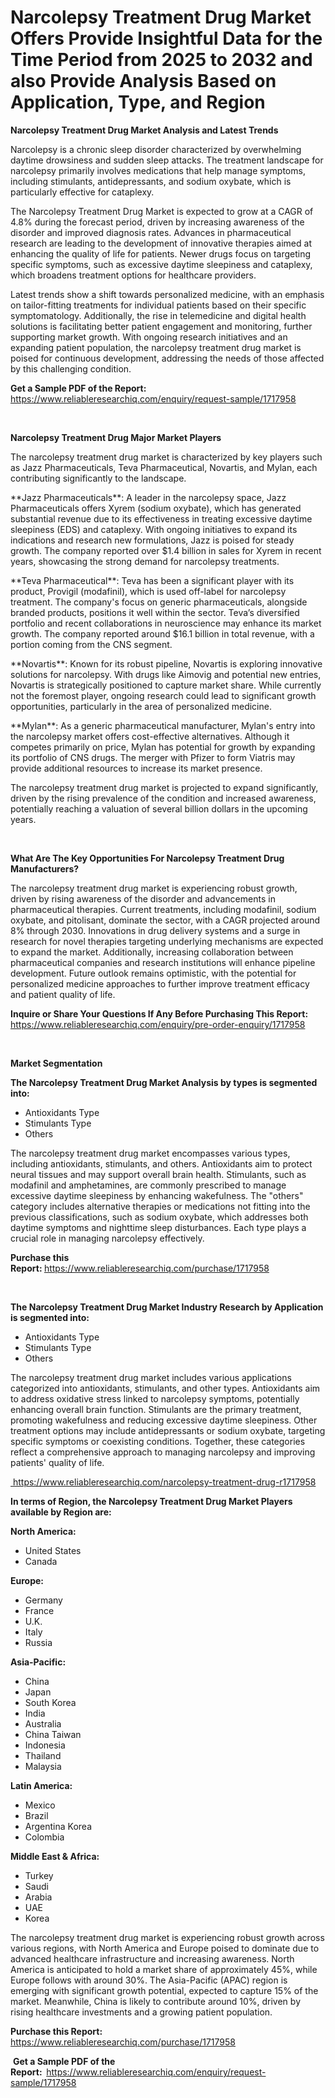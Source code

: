 <p><h1>Narcolepsy Treatment Drug Market Offers Provide Insightful Data for the Time Period from 2025 to 2032 and also Provide Analysis Based on Application, Type, and Region</h1></p><p><strong>Narcolepsy Treatment Drug Market Analysis and Latest Trends</strong></p>
<p><p>Narcolepsy is a chronic sleep disorder characterized by overwhelming daytime drowsiness and sudden sleep attacks. The treatment landscape for narcolepsy primarily involves medications that help manage symptoms, including stimulants, antidepressants, and sodium oxybate, which is particularly effective for cataplexy.</p><p>The Narcolepsy Treatment Drug Market is expected to grow at a CAGR of 4.8% during the forecast period, driven by increasing awareness of the disorder and improved diagnosis rates. Advances in pharmaceutical research are leading to the development of innovative therapies aimed at enhancing the quality of life for patients. Newer drugs focus on targeting specific symptoms, such as excessive daytime sleepiness and cataplexy, which broadens treatment options for healthcare providers.</p><p>Latest trends show a shift towards personalized medicine, with an emphasis on tailor-fitting treatments for individual patients based on their specific symptomatology. Additionally, the rise in telemedicine and digital health solutions is facilitating better patient engagement and monitoring, further supporting market growth. With ongoing research initiatives and an expanding patient population, the narcolepsy treatment drug market is poised for continuous development, addressing the needs of those affected by this challenging condition.</p></p>
<p><strong>Get a Sample PDF of the Report:&nbsp;</strong> <a href="https://www.reliableresearchiq.com/enquiry/request-sample/1717958?utm_campaign=2783&utm_medium=2&utm_source=Github&utm_content=ia&utm_term=12042025&utm_id=narcolepsy-treatment-drug">https://www.reliableresearchiq.com/enquiry/request-sample/1717958</a></p>
<p>&nbsp;</p>
<p><strong>Narcolepsy Treatment Drug Major Market Players</strong></p>
<p><p>The narcolepsy treatment drug market is characterized by key players such as Jazz Pharmaceuticals, Teva Pharmaceutical, Novartis, and Mylan, each contributing significantly to the landscape.</p><p>**Jazz Pharmaceuticals**: A leader in the narcolepsy space, Jazz Pharmaceuticals offers Xyrem (sodium oxybate), which has generated substantial revenue due to its effectiveness in treating excessive daytime sleepiness (EDS) and cataplexy. With ongoing initiatives to expand its indications and research new formulations, Jazz is poised for steady growth. The company reported over $1.4 billion in sales for Xyrem in recent years, showcasing the strong demand for narcolepsy treatments.</p><p>**Teva Pharmaceutical**: Teva has been a significant player with its product, Provigil (modafinil), which is used off-label for narcolepsy treatment. The company's focus on generic pharmaceuticals, alongside branded products, positions it well within the sector. Teva’s diversified portfolio and recent collaborations in neuroscience may enhance its market growth. The company reported around $16.1 billion in total revenue, with a portion coming from the CNS segment.</p><p>**Novartis**: Known for its robust pipeline, Novartis is exploring innovative solutions for narcolepsy. With drugs like Aimovig and potential new entries, Novartis is strategically positioned to capture market share. While currently not the foremost player, ongoing research could lead to significant growth opportunities, particularly in the area of personalized medicine.</p><p>**Mylan**: As a generic pharmaceutical manufacturer, Mylan's entry into the narcolepsy market offers cost-effective alternatives. Although it competes primarily on price, Mylan has potential for growth by expanding its portfolio of CNS drugs. The merger with Pfizer to form Viatris may provide additional resources to increase its market presence.</p><p>The narcolepsy treatment drug market is projected to expand significantly, driven by the rising prevalence of the condition and increased awareness, potentially reaching a valuation of several billion dollars in the upcoming years.</p></p>
<p>&nbsp;</p>
<p><strong>What Are The Key Opportunities For Narcolepsy Treatment Drug Manufacturers?</strong></p>
<p><p>The narcolepsy treatment drug market is experiencing robust growth, driven by rising awareness of the disorder and advancements in pharmaceutical therapies. Current treatments, including modafinil, sodium oxybate, and pitolisant, dominate the sector, with a CAGR projected around 8% through 2030. Innovations in drug delivery systems and a surge in research for novel therapies targeting underlying mechanisms are expected to expand the market. Additionally, increasing collaboration between pharmaceutical companies and research institutions will enhance pipeline development. Future outlook remains optimistic, with the potential for personalized medicine approaches to further improve treatment efficacy and patient quality of life.</p></p>
<p><strong>Inquire or Share Your Questions If Any Before Purchasing This Report:</strong> <a href="https://www.reliableresearchiq.com/enquiry/pre-order-enquiry/1717958?utm_campaign=2783&utm_medium=2&utm_source=Github&utm_content=ia&utm_term=12042025&utm_id=narcolepsy-treatment-drug">https://www.reliableresearchiq.com/enquiry/pre-order-enquiry/1717958</a></p>
<p>&nbsp;</p>
<p><strong>Market Segmentation</strong></p>
<p><strong>The Narcolepsy Treatment Drug Market Analysis by types is segmented into:</strong></p>
<p><ul><li>Antioxidants Type</li><li>Stimulants Type</li><li>Others</li></ul></p>
<p><p>The narcolepsy treatment drug market encompasses various types, including antioxidants, stimulants, and others. Antioxidants aim to protect neural tissues and may support overall brain health. Stimulants, such as modafinil and amphetamines, are commonly prescribed to manage excessive daytime sleepiness by enhancing wakefulness. The "others" category includes alternative therapies or medications not fitting into the previous classifications, such as sodium oxybate, which addresses both daytime symptoms and nighttime sleep disturbances. Each type plays a crucial role in managing narcolepsy effectively.</p></p>
<p><strong>Purchase this Report:&nbsp;</strong><a href="https://www.reliableresearchiq.com/purchase/1717958?utm_campaign=2783&utm_medium=2&utm_source=Github&utm_content=ia&utm_term=12042025&utm_id=narcolepsy-treatment-drug">https://www.reliableresearchiq.com/purchase/1717958</a></p>
<p>&nbsp;</p>
<p><strong>The Narcolepsy Treatment Drug Market Industry Research by Application is segmented into:</strong></p>
<p><ul><li>Antioxidants Type</li><li>Stimulants Type</li><li>Others</li></ul></p>
<p><p>The narcolepsy treatment drug market includes various applications categorized into antioxidants, stimulants, and other types. Antioxidants aim to address oxidative stress linked to narcolepsy symptoms, potentially enhancing overall brain function. Stimulants are the primary treatment, promoting wakefulness and reducing excessive daytime sleepiness. Other treatment options may include antidepressants or sodium oxybate, targeting specific symptoms or coexisting conditions. Together, these categories reflect a comprehensive approach to managing narcolepsy and improving patients' quality of life.</p></p>
<p><a href="https://www.reliableresearchiq.com/narcolepsy-treatment-drug-r1717958?utm_campaign=2783&utm_medium=2&utm_source=Github&utm_content=ia&utm_term=12042025&utm_id=narcolepsy-treatment-drug">&nbsp;https://www.reliableresearchiq.com/narcolepsy-treatment-drug-r1717958</a></p>
<p><strong>In terms of Region, the Narcolepsy Treatment Drug Market Players available by Region are:</strong></p>
<p>
    <p> <strong> North America: </strong>
        <ul>
            <li>United States</li>
            <li>Canada</li>
        </ul>
        </p> 
    <p> <strong> Europe: </strong>
        <ul>
            <li>Germany</li>
            <li>France</li>
            <li>U.K.</li>
            <li>Italy</li>
            <li>Russia</li>
        </ul>
        </p> 
    <p> <strong> Asia-Pacific: </strong>
        <ul>
            <li>China</li>
            <li>Japan</li>
            <li>South Korea</li>
            <li>India</li>
            <li>Australia</li>
            <li>China Taiwan</li>
            <li>Indonesia</li>
            <li>Thailand</li>
            <li>Malaysia</li>
        </ul>
        </p> 
    <p> <strong> Latin America: </strong>
        <ul>
            <li>Mexico</li>
            <li>Brazil</li>
            <li>Argentina Korea</li>
            <li>Colombia</li>
        </ul>
        </p> 
    <p> <strong> Middle East & Africa: </strong>
        <ul>
            <li>Turkey</li>
            <li>Saudi</li>
            <li>Arabia</li>
            <li>UAE</li>
            <li>Korea</li>
        </ul>
    </p>
    </p>
<p><p>The narcolepsy treatment drug market is experiencing robust growth across various regions, with North America and Europe poised to dominate due to advanced healthcare infrastructure and increasing awareness. North America is anticipated to hold a market share of approximately 45%, while Europe follows with around 30%. The Asia-Pacific (APAC) region is emerging with significant growth potential, expected to capture 15% of the market. Meanwhile, China is likely to contribute around 10%, driven by rising healthcare investments and a growing patient population.</p></p>
<p><strong>Purchase this Report: </strong><a href="https://www.reliableresearchiq.com/purchase/1717958?utm_campaign=2783&utm_medium=2&utm_source=Github&utm_content=ia&utm_term=12042025&utm_id=narcolepsy-treatment-drug">https://www.reliableresearchiq.com/purchase/1717958</a></p>
<p>&nbsp;<strong>Get a Sample PDF of the Report:&nbsp;&nbsp;</strong><a href="https://www.reliableresearchiq.com/enquiry/request-sample/1717958?utm_campaign=2783&utm_medium=2&utm_source=Github&utm_content=ia&utm_term=12042025&utm_id=narcolepsy-treatment-drug">https://www.reliableresearchiq.com/enquiry/request-sample/1717958</a></p>
<p><strong></strong></p>
<p><p></p><p></p><p></p></p>